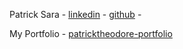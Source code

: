 Patrick Sara - [linkedin](https://www.linkedin.com/in/patrick-sara-8186a3170/) - [github](https://github.com/patricktheodore) - 

My Portfolio - [patricktheodore-portfolio](https://patricktheodore.github.io/patricktheodore-portfolio/)
